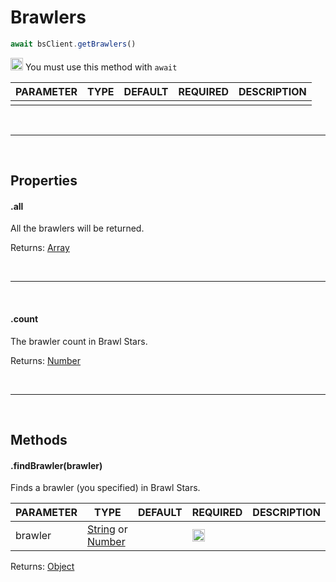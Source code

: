 # Brawlers


```js
await bsClient.getBrawlers()
```

<img src="https://i.imgur.com/Gbv8zQs.png" height="20" alt="Exclamation"> You must use this method with `await`

| PARAMETER      | TYPE                                                                                      | DEFAULT | REQUIRED  | DESCRIPTION                                        |
| -------------- | ----------------------------------------------------------------------------------------- | ------- | --------- | -------------------------------------------------- |
|          |       |         |         |                          |

<br>
<hr>
<br>

## Properties

#### .all
All the brawlers will be returned.

Returns: [Array](https://developer.mozilla.org/en-US/docs/Web/JavaScript/Reference/Global_Objects/Array)

<br>
<hr>
<br>

#### .count
The brawler count in Brawl Stars.

Returns: [Number](https://developer.mozilla.org/en-US/docs/Web/JavaScript/Reference/Global_Objects/Number)

<br>
<hr>
<br>

## Methods

#### .findBrawler(brawler)
Finds a brawler (you specified) in Brawl Stars.

| PARAMETER      | TYPE                                                                                      | DEFAULT | REQUIRED  | DESCRIPTION                                        |
| -------------- | ----------------------------------------------------------------------------------------- | ------- | --------- | -------------------------------------------------- |
|     brawler     |   [String](https://developer.mozilla.org/en-US/docs/Web/JavaScript/Reference/Global_Objects/String) or [Number](https://developer.mozilla.org/en-US/docs/Web/JavaScript/Reference/Global_Objects/Number)    |         |     <img src="https://cdn.discordapp.com/emojis/849196541126508565.png?v=1" height="20">    |                          |

Returns: [Object](https://developer.mozilla.org/en-US/docs/Web/JavaScript/Reference/Global_Objects/Object)
